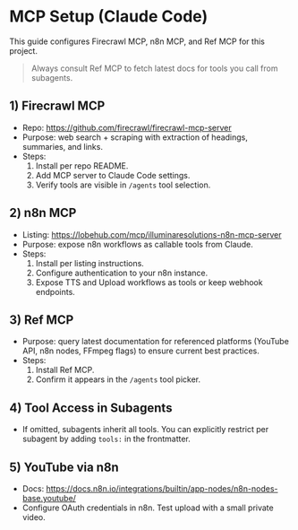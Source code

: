 # MCP Setup (Claude Code)

This guide configures Firecrawl MCP, n8n MCP, and Ref MCP for this project.

> Always consult Ref MCP to fetch latest docs for tools you call from subagents.

## 1) Firecrawl MCP
- Repo: https://github.com/firecrawl/firecrawl-mcp-server
- Purpose: web search + scraping with extraction of headings, summaries, and links.
- Steps:
  1. Install per repo README.
  2. Add MCP server to Claude Code settings.
  3. Verify tools are visible in `/agents` tool selection.

## 2) n8n MCP
- Listing: https://lobehub.com/mcp/illuminaresolutions-n8n-mcp-server
- Purpose: expose n8n workflows as callable tools from Claude.
- Steps:
  1. Install per listing instructions.
  2. Configure authentication to your n8n instance.
  3. Expose TTS and Upload workflows as tools or keep webhook endpoints.

## 3) Ref MCP
- Purpose: query latest documentation for referenced platforms (YouTube API, n8n nodes, FFmpeg flags) to ensure current best practices.
- Steps:
  1. Install Ref MCP.
  2. Confirm it appears in the `/agents` tool picker.

## 4) Tool Access in Subagents
- If omitted, subagents inherit all tools. You can explicitly restrict per subagent by adding `tools:` in the frontmatter.

## 5) YouTube via n8n
- Docs: https://docs.n8n.io/integrations/builtin/app-nodes/n8n-nodes-base.youtube/
- Configure OAuth credentials in n8n. Test upload with a small private video.
